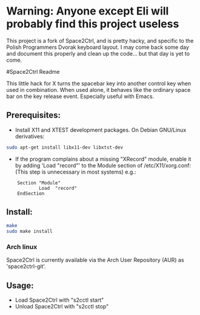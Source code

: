 # Warning: Anyone except Eli will probably find this project useless

This project is a fork of Space2Ctrl, and is pretty hacky, and specific to the Polish Programmers Dvorak keyboard layout.
I may come back some day and document this properly and clean up the code... but that day is yet to come.

#Space2Ctrl Readme

This little hack for X turns the spacebar key into another control key when used in combination.
When used alone, it behaves like the ordinary space bar on the key release event.
Especially useful with Emacs.

## Prerequisites:
* Install X11 and XTEST development packages. On Debian GNU/Linux derivatives:

```bash
sudo apt-get install libx11-dev libxtst-dev
```
* If the program complains about a missing "XRecord" module, enable it by adding 'Load "record"' to the Module section of /etc/X11/xorg.conf:
(This step is unnecessary in most systems)
e.g.:

```
    Section "Module"
            Load  "record"
    EndSection
```

## Install:
```bash
make
sudo make install
```
### Arch linux

Space2Ctrl is currently available via the Arch User Repository (AUR) as 'space2ctrl-git'.

## Usage:
* Load Space2Ctrl with "s2cctl start"
* Unload Space2Ctrl with "s2cctl stop"
